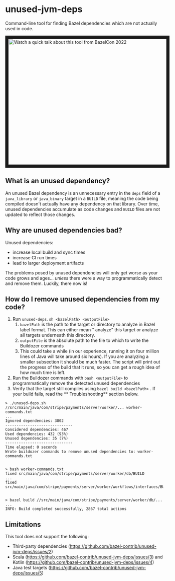 # unused-jvm-deps

Command-line tool for finding Bazel dependencies which are not actually used in code.

<a href="http://www.youtube.com/watch?feature=player_embedded&v=U7rC5xHL8o4" target="_blank"><img src="http://img.youtube.com/vi/U7rC5xHL8o4/0.jpg" alt="Watch a quick talk about this tool from BazelCon 2022" width="600" height="400" border="10" /></a>

## What is an unused dependency?

An unused Bazel dependency is an unnecessary entry in the `deps` field of a `java_library` or `java_binary` target in
a `BUILD` file, meaning the code being compiled doesn't actually have any dependency on that library. Over time, unused 
dependencies accumulate as code changes and `BUILD` files are not updated to reflect
those changes.

## Why are unused dependencies bad?

Unused dependencies:

- increase local build and sync times
- increase CI run times
- lead to larger deployment artifacts

The problems posed by unused dependencies will only get worse as your code grows and ages... *unless* there were a way
to programmatically detect and remove them. Luckily, there now is!

## How do I remove unused dependencies from my code?

1. Run `unused-deps.sh <bazelPath> <outputFile>`
    1. `bazelPath`  is the path to the target or directory to analyze in Bazel label format. This can either mean "
       analyze" this target or analyze all targets underneath this directory.
    2. `outputFile`  is the absolute path to the file to which to write the Buildozer commands
    3. This could take a while (in our experience, running it on four million lines of Java will take around six hours).
       If you are analyzing a smaller subsection it should be much faster. The script will print out the progress of the
       build that it runs, so you can get a rough idea of how much time is left.
2. Run the Buildozer commands with `bash <outputFile>`  to programmatically remove the detected unused dependencies
3. Verify that the target still compiles using `bazel build <bazelPath>` . If your build fails, read the **
   Troubleshooting** section below.

```
> ./unused-deps.sh //src/main/java/com/stripe/payments/server/worker/... worker-commands.txt
...
Ignored dependencies: 3802
------------------------------
Considered dependencies: 467
Used dependencies: 432 (93%)
Unused dependencies: 35 (7%)
------------------------------
Time elapsed: 0 seconds
Wrote buildozer commands to remove unused dependencies to: worker-commands.txt
 
 
> bash worker-commands.txt
fixed src/main/java/com/stripe/payments/server/worker/db/BUILD
...
fixed src/main/java/com/stripe/payments/server/worker/workflows/interfaces/BUILD
 
 
> bazel build //src/main/java/com/stripe/payments/server/worker/db/...
...
INFO: Build completed successfully, 2867 total actions
```

## Limitations

This tool does not support the following:

- Third-party dependencies (https://github.com/bazel-contrib/unused-jvm-deps/issues/2)
- Scala (https://github.com/bazel-contrib/unused-jvm-deps/issues/3) and Kotlin (https://github.com/bazel-contrib/unused-jvm-deps/issues/4)
- Java test targets (https://github.com/bazel-contrib/unused-jvm-deps/issues/5)
